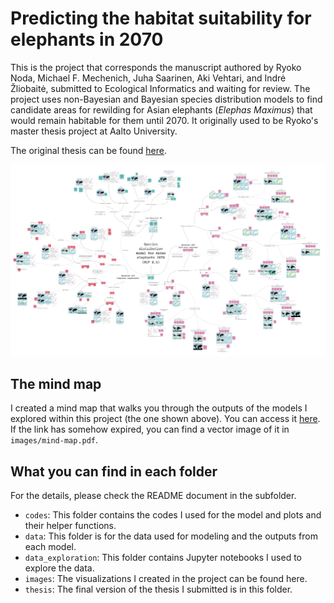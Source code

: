 # Predicting the habitat suitability for elephants in 2070

This is the project that corresponds the manuscript authored by Ryoko Noda, Michael F. Mechenich, Juha Saarinen, Aki Vehtari, and Indrė Žliobaitė, submitted to Ecological Informatics and waiting for review. The project uses non-Bayesian and Bayesian species distribution models to find candidate areas for rewilding for Asian elephants (*Elephas Maximus*) that would remain habitable for them until 2070. It originally used to be Ryoko's master thesis project at Aalto University.

The original thesis can be found [here](https://github.com/RyokoNod/sdm-asian-elephants/tree/main/thesis/sci_2022_noda_ryoko.pdf).


<img src="https://github.com/RyokoNod/sdm-asian-elephants/blob/main/images/mind-map-small.jpg" width=600>

## The mind map

I created a mind map that walks you through the outputs of the models I explored within this project (the one shown above). You can access it [here](https://miro.com/app/board/uXjVOX_Zhf8=/?share_link_id=937959545296). If the link has somehow expired, you can find a vector image of it in ```images/mind-map.pdf```.

## What you can find in each folder

For the details, please check the README document in the subfolder.

* ```codes```: This folder contains the codes I used for the model and plots and their helper functions.
* ```data```: This folder is for the data used for modeling and the outputs from each model.
* ```data_exploration```: This folder contains Jupyter notebooks I used to explore the data.
* ```images```: The visualizations I created in the project can be found here.
* ```thesis```: The final version of the thesis I submitted is in this folder.
